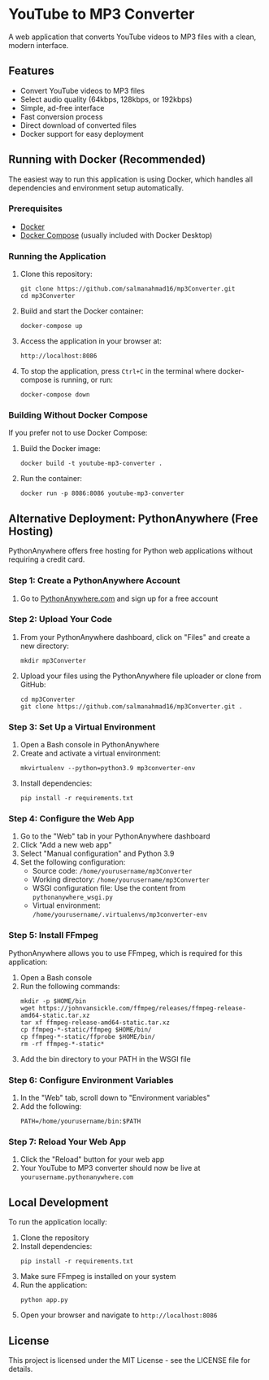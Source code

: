 # YouTube to MP3 Converter

A web application that converts YouTube videos to MP3 files with a clean, modern interface.

## Features

- Convert YouTube videos to MP3 files
- Select audio quality (64kbps, 128kbps, or 192kbps)
- Simple, ad-free interface
- Fast conversion process
- Direct download of converted files
- Docker support for easy deployment

## Running with Docker (Recommended)

The easiest way to run this application is using Docker, which handles all dependencies and environment setup automatically.

### Prerequisites

- [Docker](https://docs.docker.com/get-docker/)
- [Docker Compose](https://docs.docker.com/compose/install/) (usually included with Docker Desktop)

### Running the Application

1. Clone this repository:
   ```
   git clone https://github.com/salmanahmad16/mp3Converter.git
   cd mp3Converter
   ```

2. Build and start the Docker container:
   ```
   docker-compose up
   ```

3. Access the application in your browser at:
   ```
   http://localhost:8086
   ```

4. To stop the application, press `Ctrl+C` in the terminal where docker-compose is running, or run:
   ```
   docker-compose down
   ```

### Building Without Docker Compose

If you prefer not to use Docker Compose:

1. Build the Docker image:
   ```
   docker build -t youtube-mp3-converter .
   ```

2. Run the container:
   ```
   docker run -p 8086:8086 youtube-mp3-converter
   ```

## Alternative Deployment: PythonAnywhere (Free Hosting)

PythonAnywhere offers free hosting for Python web applications without requiring a credit card.

### Step 1: Create a PythonAnywhere Account

1. Go to [PythonAnywhere.com](https://www.pythonanywhere.com/) and sign up for a free account

### Step 2: Upload Your Code

1. From your PythonAnywhere dashboard, click on "Files" and create a new directory:
   ```
   mkdir mp3Converter
   ```

2. Upload your files using the PythonAnywhere file uploader or clone from GitHub:
   ```
   cd mp3Converter
   git clone https://github.com/salmanahmad16/mp3Converter.git .
   ```

### Step 3: Set Up a Virtual Environment

1. Open a Bash console in PythonAnywhere
2. Create and activate a virtual environment:
   ```
   mkvirtualenv --python=python3.9 mp3converter-env
   ```
3. Install dependencies:
   ```
   pip install -r requirements.txt
   ```

### Step 4: Configure the Web App

1. Go to the "Web" tab in your PythonAnywhere dashboard
2. Click "Add a new web app"
3. Select "Manual configuration" and Python 3.9
4. Set the following configuration:
   - Source code: `/home/yourusername/mp3Converter`
   - Working directory: `/home/yourusername/mp3Converter`
   - WSGI configuration file: Use the content from `pythonanywhere_wsgi.py`
   - Virtual environment: `/home/yourusername/.virtualenvs/mp3converter-env`

### Step 5: Install FFmpeg

PythonAnywhere allows you to use FFmpeg, which is required for this application:

1. Open a Bash console
2. Run the following commands:
   ```
   mkdir -p $HOME/bin
   wget https://johnvansickle.com/ffmpeg/releases/ffmpeg-release-amd64-static.tar.xz
   tar xf ffmpeg-release-amd64-static.tar.xz
   cp ffmpeg-*-static/ffmpeg $HOME/bin/
   cp ffmpeg-*-static/ffprobe $HOME/bin/
   rm -rf ffmpeg-*-static*
   ```
3. Add the bin directory to your PATH in the WSGI file

### Step 6: Configure Environment Variables

1. In the "Web" tab, scroll down to "Environment variables"
2. Add the following:
   ```
   PATH=/home/yourusername/bin:$PATH
   ```

### Step 7: Reload Your Web App

1. Click the "Reload" button for your web app
2. Your YouTube to MP3 converter should now be live at `yourusername.pythonanywhere.com`

## Local Development

To run the application locally:

1. Clone the repository
2. Install dependencies:
   ```
   pip install -r requirements.txt
   ```
3. Make sure FFmpeg is installed on your system
4. Run the application:
   ```
   python app.py
   ```
5. Open your browser and navigate to `http://localhost:8086`

## License

This project is licensed under the MIT License - see the LICENSE file for details.
